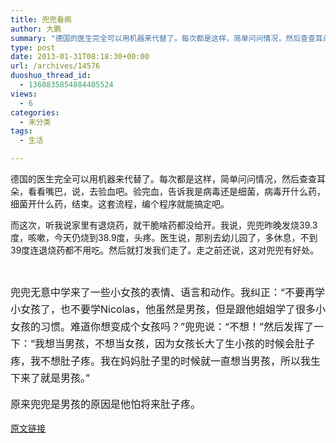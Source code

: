 ```yaml
---
title: 兜兜看病
author: 大鹏
summary: "德国的医生完全可以用机器来代替了。每次都是这样，简单问问情况，然后查查耳朵，看看嘴巴，说，去验血吧。验完血，告诉我是病毒还是细菌，病毒开什么药，细菌开什么药，结束。这套流程，编个程序就能搞定吧。"
type: post
date: 2013-01-31T08:18:30+00:00
url: /archives/14576
duoshuo_thread_id:
  - 1360835854884405524
views:
  - 6
categories:
  - 未分类
tags:
  - 生活

---
```

德国的医生完全可以用机器来代替了。每次都是这样，简单问问情况，然后查查耳朵，看看嘴巴，说，去验血吧。验完血，告诉我是病毒还是细菌，病毒开什么药，细菌开什么药，结束。这套流程，编个程序就能搞定吧。

而这次，听我说家里有退烧药，就干脆啥药都没给开。我说，兜兜昨晚发烧39.3度，咳嗽，今天仍烧到38.9度，头疼。医生说，那别去幼儿园了，多休息，不到39度连退烧药都不用吃。然后就打发我们走了。走之前还说，这对兜兜有好处。

&nbsp;

<span style="line-height: 1.714285714; font-size: 1rem;">兜兜无意中学来了一些小女孩的表情、语言和动作。我纠正：“不要再学小女孩了，也不要学Nicolas，他虽然是男孩，但是跟他姐姐学了很多小女孩的习惯。难道你想变成个女孩吗？”兜兜说：“不想！”然后发挥了一下：“我想当男孩，不想当女孩，因为女孩长大了生小孩的时候会肚子疼，我不想肚子疼。我在妈妈肚子里的时候就一直想当男孩，所以我生下来了就是男孩。”</span>

<span style="line-height: 1.714285714; font-size: 1rem;">原来兜兜是男孩的原因是他怕将来肚子疼。</span>

[原文链接](http://dapengde.com/archives/14576)

